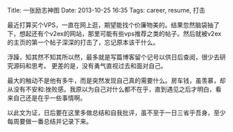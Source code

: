 Title: 一张励志神图
Date: 2013-10-25 16:35
Tags: career, resume, 打击

最近打算买个VPS，一直在网上逛，期望能找个价廉物美的。结果忽然脑袋抽了下，想起还有个v2ex的网站，那里可能有些vps推荐之类的帖子。然后就被v2ex的主页的第一个帖子深深的打击了，忘记原本该干什么。

浮躁，知其然不知其所以然，最多就是写篇博客留个记号以供日后查阅，很少去研究源码和思考。
更差的是，没有勇气直视过去和面对自己。

最大的触动不是他有多牛，而是突然发现自己真的需要什么。房车钱，虽羡慕，却从没有不安和:挫败感。我原以为自己对什么都不在乎，直到遇见之后才明白，看来自己还是在乎一些事情啊。

以此文为证，日后要在这里多做总结和自我批评，虽不至于一日三省乎吾身，至少每周要做一番总结并记录下来。

